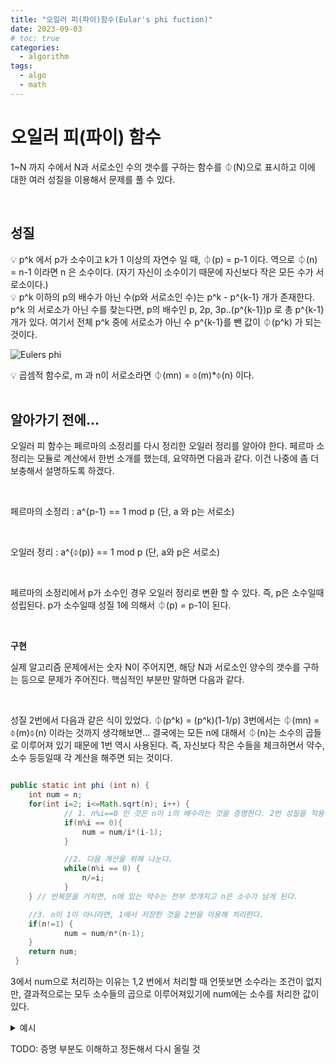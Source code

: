 ```yaml
---
title: "오일러 피(파이)함수(Eular's phi fuction)"
date: 2023-09-03
# toc: true
categories:
  - algorithm
tags:
  - algo
  - math
---
```


# 오일러 피(파이) 함수

1~N 까지 수에서 N과 서로소인 수의 갯수를 구하는 함수를 ⏀(N)으로 표시하고 이에 대한 여러 성질을 이용해서 문제를 풀 수 있다.

<br>

## **성질**

<aside>
💡 p^k 에서 p가 소수이고 k가 1 이상의 자연수 일 때, ⏀(p) = p-1 이다. 역으로 ⏀(n) = n-1 이라면 n 은 소수이다. (자기 자신이 소수이기 때문에 자신보다 작은 모든 수가 서로소이다.)
</aside>

<aside>
💡 p^k 이하의 p의 배수가 아닌 수(p와 서로소인 수)는 p^k - p^{k-1} 개가 존재한다. p^k 의 서로소가 아닌 수를 찾는다면, p의 배수인 p, 2p, 3p..(p^{k-1})p 로 총 p^{k-1} 개가 있다. 여기서 전체 p^k 중에 서로소가 아닌 수 p^{k-1}를 뺀 값이 ⏀(p^k) 가 되는 것이다.

</aside>

![Eulers phi](https://github.com/rha6780/rha6780.github.io/assets/47859845/d1201c14-cc54-4f12-aef9-0ce633ed1b50)

<aside>
💡 곱셈적 함수로, m 과 n이 서로소라면 ⏀(mn) = ⏀(m)*⏀(n) 이다.

</aside>

<br>

## **알아가기 전에…**

오일러 피 함수는 페르마의 소정리를 다시 정리한 오일러 정리를 알아야 한다. 페르마 소정리는 모듈로 계산에서 한번 소개를 했는데, 요약하면 다음과 같다. 이건 나중에 좀 더 보충해서 설명하도록 하겠다.

<br>

페르마의 소정리 :  a^{p-1} == 1 mod p (단, a 와 p는 서로소)

<br>

오일러 정리 : a^{⏀(p)} == 1 mod p (단, a와 p은 서로소)

<br>

페르마의 소정리에서 p가 소수인 경우 오일러 정리로 변환 할 수 있다. 즉, p은 소수일때 성립된다. p가 소수일때 성질 1에 의해서 ⏀(p) = p-1이 된다. 

<br>

**구현**

실제 알고리즘 문제에서는 숫자 N이 주어지면, 해당 N과 서로소인 양수의 갯수를 구하는 등으로 문제가 주어진다. 핵심적인 부분만 말하면 다음과 같다.

<br>

성질 2번에서 다음과 같은 식이 있었다. ⏀(p^k) = (p^k)(1-1/p) 3번에서는 ⏀(mn) = ⏀(m)⏀(n) 이라는 것까지 생각해보면… 결국에는 모든 n에 대해서 ⏀(n)는 소수의 곱들로 이루어져 있기 때문에 1번 역시 사용된다. 즉, 자신보다 작은 수들을 체크하면서 약수, 소수 등등일때 각 계산을 해주면 되는 것이다.  

```java

public static int phi (int n) {
	int num = n;
	for(int i=2; i<=Math.sqrt(n); i++) {
			// 1. n%i==0 인 것은 n이 i의 배수라는 것을 증명한다. 2번 성질을 적용해서 저장
			if(n%i == 0){ 
				num = num/i*(i-1);
			}

			//2. 다음 계산을 위해 나눈다.
			while(n%i == 0) { 
				n/=i;
			}
	} // 반복문을 거치면, n에 있는 약수는 전부 쪼개지고 n은 소수가 남게 된다.

	//3. n이 1이 아니라면, 1에서 저장한 것을 2번을 이용해 처리한다.
	if(n!=1) { 
			num = num/n*(n-1);
	}
	return num;
 }
```

3에서 num으로 처리하는 이유는 1,2 번에서 처리할 때 언뜻보면 소수라는 조건이 없지만, 결과적으로는 모두 소수들의 곱으로 이루어져있기에 num에는 소수를 처리한 값이 있다.

<details>

<summary>예시</summary>
    
```java
public static int phi (int n) {
        int num = n;
        for(int i=2; i<=Math.sqrt(n); i++) {
                if(n%i == 0){ // n%i==0 인 것은 n이 i의 배수라는 것을 증명한다. 2번 성질을 적용해서 저장
                    num = num/i*(i-1);
                    System.out.println("반복문 에서.. i가 "+i+" 일때 체크 "+"1) n%i==0 : "+n+" num 에는 :"+num);
                }
                while(n%i == 0) { // 다음 계산을 위해 나눈다.
                    System.out.println("반복문 에서.. i가 "+i+" 일때 체크 "+"2) n/=i : "+n);
                    n/=i;
                    System.out.println("반복문 에서.. i가 "+i+" 일때 체크 "+"3) n/=i : "+n);
                }
        } // 반복문을 거치면, n에 있는 약수는 전부 쪼개지고 소수가 남게 된다.
    
        if(n!=1) { //n이 1이 아니라면
                num = num/n*(n-1);
                System.out.println("n!=1 : "+num);
        }
        return num;
        }
```

아래와 같이 나온다.
    
    
<img width="424" alt="phi_example" src="https://github.com/rha6780/rha6780.github.io/assets/47859845/465899ca-07b7-4075-ad0d-87056e598c19">

</details>

TODO: 증명 부분도 이해하고 정돈해서 다시 올릴 것

<br>
<br>
